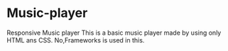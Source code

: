 # Music-player
Responsive Music player
This is a basic music player made by using only HTML ans CSS.
No,Frameworks is used in this.
